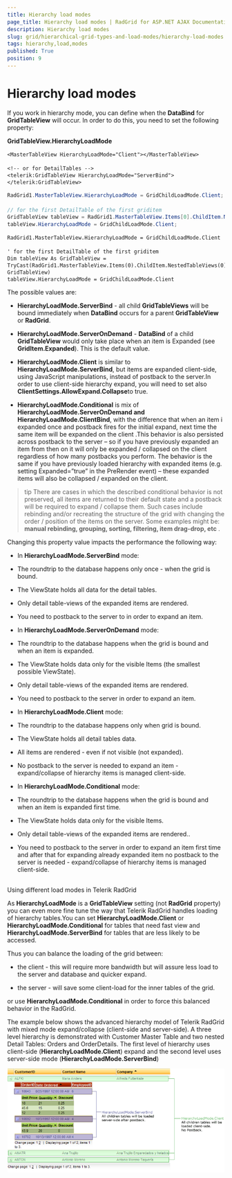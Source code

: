 ```yaml
---
title: Hierarchy load modes
page_title: Hierarchy load modes | RadGrid for ASP.NET AJAX Documentation
description: Hierarchy load modes
slug: grid/hierarchical-grid-types-and-load-modes/hierarchy-load-modes
tags: hierarchy,load,modes
published: True
position: 9
---
```


# Hierarchy load modes



If you work in hierarchy mode, you can define when the **DataBind** for **GridTableView** will occur. In order to do this, you need to set the following property:

**GridTableView.HierarchyLoadMode**

````ASP.NET
<MasterTableView HierarchyLoadMode="Client"></MasterTableView>

<!-- or for DetailTables -->
<telerik:GridTableView HierarchyLoadMode="ServerBind"></telerik:GridTableView>
````

````C#
RadGrid1.MasterTableView.HierarchyLoadMode = GridChildLoadMode.Client;

// for the first DetailTable of the first griditem
GridTableView tableView = RadGrid1.MasterTableView.Items[0].ChildItem.NestedTableViews[0] as GridTableView;
tableView.HierarchyLoadMode = GridChildLoadMode.Client;
````

````VB	
RadGrid1.MasterTableView.HierarchyLoadMode = GridChildLoadMode.Client

' for the first DetailTable of the first griditem
Dim tableView As GridTableView = TryCast(RadGrid1.MasterTableView.Items(0).ChildItem.NestedTableViews(0), GridTableView)
tableView.HierarchyLoadMode = GridChildLoadMode.Client
````

The possible values are:

* **HierarchyLoadMode.ServerBind** - all child **GridTableViews** will be bound immediately when **DataBind** occurs for a parent **GridTableView** or **RadGrid**.

* **HierarchyLoadMode.ServerOnDemand** - **DataBind** of a child **GridTableView** would only take place when an item is Expanded (see **GridItem.Expanded**). This is the default value.

* **HierarchyLoadMode.Client** is similar to **HierarchyLoadMode.ServerBind**, but items are expanded client-side, using JavaScript manipulations, instead of postback to the server.In order to use client-side hierarchy expand, you will need to set also **ClientSettings.AllowExpand.Collapse**to true.

* **HierarchyLoadMode.Conditional** is mix of **HierarchyLoadMode.ServerOnDemand and HierarchyLoadMode.ClientBind**, with the difference that when an item i expanded once and postback fires for the initial expand, next time the same item will be expanded on the client .This behavior is also persisted across postback to the server – so if you have previously expanded an item from then on it will only be expanded / collapsed on the client regardless of how many postbacks you perform. The behavior is the same if you have previously loaded hierarchy with expanded items (e.g. setting Expanded=”true” in the PreRender event) – these expanded items will also be collapsed / expanded on the client.

>tip There are cases in which the described conditional behavior is not preserved, all items are returned to their default state and a postback will be required to expand / collapse them. Such cases include rebinding and/or recreating the structure of the grid with changing the order / position of the items on the server. Some examples might be: **manual rebinding, grouping, sorting, filtering, item drag-drop, etc** .
>


Changing this property value impacts the performance the following way:

* In **HierarchyLoadMode.ServerBind** mode:

* The roundtrip to the database happens only once - when the grid is bound.

* The ViewState holds all data for the detail tables.

* Only detail table-views of the expanded items are rendered.

* You need to postback to the server to in order to expand an item.

* In **HierarchyLoadMode.ServerOnDemand** mode:

* The roundtrip to the database happens when the grid is bound and when an item is expanded.

* The ViewState holds data only for the visible Items (the smallest possible ViewState).

* Only detail table-views of the expanded items are rendered.

* You need to postback to the server in order to expand an item.

* In **HierarchyLoadMode.Client** mode:

* The roundtrip to the database happens only when grid is bound.

* The ViewState holds all detail tables data.

* All items are rendered - even if not visible (not expanded).

* No postback to the server is needed to expand an item - expand/collapse of hierarchy items is managed client-side.

* In **HierarchyLoadMode.Conditional** mode:

* The roundtrip to the database happens when the grid is bound and when an item is expanded first time.

* The ViewState holds data only for the visible Items.

* Only detail table-views of the expanded items are rendered..

* You need to postback to the server in order to expand an item first time and after that for expanding already expanded item no postback to the server is needed - expand/collapse of hierarchy items is managed client-side.

## 

Using different load modes in Telerik RadGrid

As **HierarchyLoadMode** is a **GridTableView** setting (not **RadGrid** property) you can even more fine tune the way that Telerik RadGrid handles loading of hierarchy tables.You can set **HierarchyLoadMode.Client** or **HierarchyLoadMode.Conditional** for tables that need fast view and **HierarchyLoadMode.ServerBind** for tables that are less likely to be accessed.

Thus you can balance the loading of the grid between:

* the client - this will require more bandwidth but will assure less load to the server and database and quicker expand.

* the server - will save some client-load for the inner tables of the grid.

or use **HierarchyLoadMode.Conditional** in order to force this balanced behavior in the RadGrid.

The example below shows the advanced hierarchy model of Telerik RadGrid with mixed mode expand/collapse (client-side and server-side). A three level hierarchy is demonstrated with Customer Master Table and two nested Detail Tables: Orders and OrderDetails. The first level of hierarchy uses client-side (**HierarchyLoadMode.Client**) expand and the second level uses server-side mode (**HierarchyLoadMode.ServerBind**)

![Mixed Load Mode](images/grd_MixedLoadMode_markedup.png)




